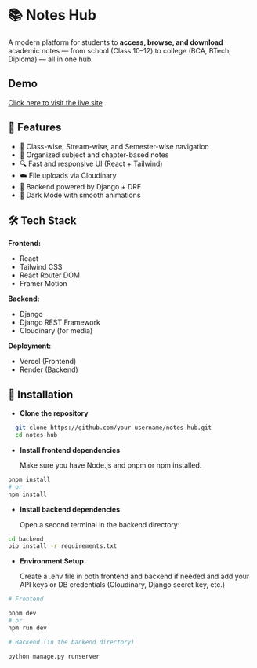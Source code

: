 
# 📚 Notes Hub
A modern platform for students to **access, browse, and download** academic notes — from school (Class 10–12) to college (BCA, BTech, Diploma) — all in one hub.


## Demo

[Click here to visit the live site](https://notes-hub-nu.vercel.app)


## 🌟 Features

- 🎯 Class-wise, Stream-wise, and Semester-wise navigation
- 📂 Organized subject and chapter-based notes
- 🔍 Fast and responsive UI (React + Tailwind)
- ☁️ File uploads via Cloudinary
- 💾 Backend powered by Django + DRF
- 🌙 Dark Mode with smooth animations


## 🛠️ Tech Stack 

**Frontend:**
- React
- Tailwind CSS
- React Router DOM
- Framer Motion

**Backend:**
- Django
- Django REST Framework
- Cloudinary (for media)

**Deployment:**
- Vercel (Frontend)
- Render (Backend)


## 🚀 Installation

- **Clone the repository**

```bash
  git clone https://github.com/your-username/notes-hub.git
  cd notes-hub
```

- **Install frontend dependencies**

  Make sure you have Node.js and pnpm or npm installed.
    
```bash
pnpm install
# or
npm install

```

- **Install backend dependencies**

  Open a second terminal in the backend directory:

```bash
cd backend
pip install -r requirements.txt

```

- **Environment Setup**

  Create a .env file in both frontend and backend if needed and add your API keys or DB credentials (Cloudinary, Django secret key, etc.)

```bash
# Frontend

pnpm dev
# or
npm run dev

```

```bash
# Backend (in the backend directory)

python manage.py runserver

```

